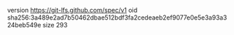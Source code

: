 version https://git-lfs.github.com/spec/v1
oid sha256:3a489e2ad7b50462dbae512bdf3fa2cedeaeb2ef9077e0e5e3a93a324beb549e
size 293
